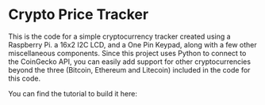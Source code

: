 # Crypto Price Tracker
This is the code for a simple cryptocurrency tracker created using a Raspberry Pi. a 16x2 I2C LCD, and a One Pin Keypad, along with a few other miscellaneous components. Since this project uses Python to connect to the CoinGecko API, you can easily add support for other cryptocurrencies beyond the three (Bitcoin, Ethereum and Litecoin) included in the code for this code.

You can find the tutorial to build it here:
